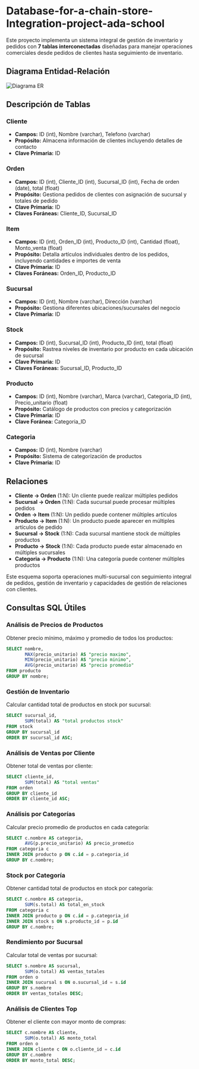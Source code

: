 # Database-for-a-chain-store-Integration-project-ada-school

Este proyecto implementa un sistema integral de gestión de inventario y pedidos con **7 tablas interconectadas** diseñadas para manejar operaciones comerciales desde pedidos de clientes hasta seguimiento de inventario.

## Diagrama Entidad-Relación
![Diagrama ER](./ER_diagram/ER_tienda_en_línea.png)

## Descripción de Tablas

### **Cliente**
- **Campos:** ID (int), Nombre (varchar), Telefono (varchar)
- **Propósito:** Almacena información de clientes incluyendo detalles de contacto
- **Clave Primaria:** ID

### **Orden**
- **Campos:** ID (int), Cliente_ID (int), Sucursal_ID (int), Fecha de orden (date), total (float)
- **Propósito:** Gestiona pedidos de clientes con asignación de sucursal y totales de pedido
- **Clave Primaria:** ID
- **Claves Foráneas:** Cliente_ID, Sucursal_ID

### **Item**
- **Campos:** ID (int), Orden_ID (int), Producto_ID (int), Cantidad (float), Monto_venta (float)
- **Propósito:** Detalla artículos individuales dentro de los pedidos, incluyendo cantidades e importes de venta
- **Clave Primaria:** ID
- **Claves Foráneas:** Orden_ID, Producto_ID

### **Sucursal**
- **Campos:** ID (int), Nombre (varchar), Dirección (varchar)
- **Propósito:** Gestiona diferentes ubicaciones/sucursales del negocio
- **Clave Primaria:** ID

### **Stock**
- **Campos:** ID (int), Sucursal_ID (int), Producto_ID (int), total (float)
- **Propósito:** Rastrea niveles de inventario por producto en cada ubicación de sucursal
- **Clave Primaria:** ID
- **Claves Foráneas:** Sucursal_ID, Producto_ID

### **Producto**
- **Campos:** ID (int), Nombre (varchar), Marca (varchar), Categoria_ID (int), Precio_unitario (float)
- **Propósito:** Catálogo de productos con precios y categorización
- **Clave Primaria:** ID
- **Clave Foránea:** Categoria_ID

### **Categoria**
- **Campos:** ID (int), Nombre (varchar)
- **Propósito:** Sistema de categorización de productos
- **Clave Primaria:** ID

## Relaciones

- **Cliente → Orden** (1:N): Un cliente puede realizar múltiples pedidos
- **Sucursal → Orden** (1:N): Cada sucursal puede procesar múltiples pedidos
- **Orden → Item** (1:N): Un pedido puede contener múltiples artículos
- **Producto → Item** (1:N): Un producto puede aparecer en múltiples artículos de pedido
- **Sucursal → Stock** (1:N): Cada sucursal mantiene stock de múltiples productos
- **Producto → Stock** (1:N): Cada producto puede estar almacenado en múltiples sucursales
- **Categoria → Producto** (1:N): Una categoría puede contener múltiples productos

Este esquema soporta operaciones multi-sucursal con seguimiento integral de pedidos, gestión de inventario y capacidades de gestión de relaciones con clientes.

## Consultas SQL Útiles

### Análisis de Precios de Productos
Obtener precio mínimo, máximo y promedio de todos los productos:
```sql
SELECT nombre, 
       MAX(precio_unitario) AS "precio maximo", 
       MIN(precio_unitario) AS "precio minimo", 
       AVG(precio_unitario) AS "precio promedio"
FROM producto
GROUP BY nombre;
```

### Gestión de Inventario
Calcular cantidad total de productos en stock por sucursal:
```sql
SELECT sucursal_id, 
       SUM(total) AS "total productos stock"
FROM stock
GROUP BY sucursal_id
ORDER BY sucursal_id ASC;
```

### Análisis de Ventas por Cliente
Obtener total de ventas por cliente:
```sql
SELECT cliente_id, 
       SUM(total) AS "total ventas"
FROM orden
GROUP BY cliente_id
ORDER BY cliente_id ASC;
```

### Análisis por Categorías
Calcular precio promedio de productos en cada categoría:
```sql
SELECT c.nombre AS categoria, 
       AVG(p.precio_unitario) AS precio_promedio
FROM categoria c
INNER JOIN producto p ON c.id = p.categoria_id
GROUP BY c.nombre;
```

### Stock por Categoría
Obtener cantidad total de productos en stock por categoría:
```sql
SELECT c.nombre AS categoria, 
       SUM(s.total) AS total_en_stock
FROM categoria c
INNER JOIN producto p ON c.id = p.categoria_id
INNER JOIN stock s ON s.producto_id = p.id
GROUP BY c.nombre;
```

### Rendimiento por Sucursal
Calcular total de ventas por sucursal:
```sql
SELECT s.nombre AS sucursal, 
       SUM(o.total) AS ventas_totales
FROM orden o
INNER JOIN sucursal s ON o.sucursal_id = s.id
GROUP BY s.nombre
ORDER BY ventas_totales DESC;
```

### Análisis de Clientes Top
Obtener el cliente con mayor monto de compras:
```sql
SELECT c.nombre AS cliente, 
       SUM(o.total) AS monto_total
FROM orden o
INNER JOIN cliente c ON o.cliente_id = c.id
GROUP BY c.nombre
ORDER BY monto_total DESC;
```
